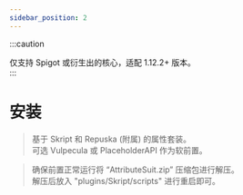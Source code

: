 ```yaml
---
sidebar_position: 2
---
```


:::caution  

仅支持 Spigot 或衍生出的核心，适配 1.12.2+ 版本。  
:::

# 安装

> 基于 Skript 和 Repuska (附属) 的属性套装。  
> 可选 Vulpecula 或 PlaceholderAPI 作为软前置。  

> 确保前置正常运行将 “AttributeSuit.zip” 压缩包进行解压。      
> 解压后放入 "plugins/Skript/scripts" 进行重启即可。  
